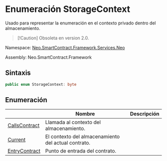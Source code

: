 # Enumeración StorageContext

Usado para representar la enumeración en el contexto privado dentro del almacenamiento.

> [!Caution] Obsoleta en version 2.0.

Namespace: [Neo.SmartContract.Framework.Services.Neo](../Neo.md)

Assembly: Neo.SmartContract.Framework

## Sintaxis

```c#
public enum StorageContext: byte
```

## Enumeración

| | Nombre | Descripción |
| ---------------------------------------- | ---------------------------------------- | ---------------------- |
[CallsContract](StorageContext/CallingContract.md) | Llamada al contexto del almacenamiento. |
[Current](StorageContext/Current.md) | El contexto del almacenamiento del actual contrato. |
[EntryContract](StorageContext/EntryContract.md) | Punto de entrada del contrato. |

